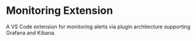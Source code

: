 # Monitoring Extension

A VS Code extension for monitoring alerts via plugin architecture supporting Grafana and Kibana.
